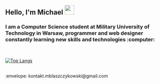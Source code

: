 <h2 align="left">
<abc>
  <br>Hello, I'm Michael <img src="https://user-images.githubusercontent.com/42378118/110234147-e3259600-7f4e-11eb-95be-0c4047144dea.gif" width="30"><br>
</h2> 
<h3 align="left">
  I am a Computer Science student at Military University of Technology in Warsaw, programmer and web designer constantly learning new skills and technologies :computer:<br>
</h3>
 <br>
</abc>

[![Top Langs](https://github-readme-stats-git-masterrstaa-rickstaa.vercel.app/api/top-langs/?username=mblaszczykowski&border_radius=30&hide_border=true&bg_color=282828&text_color=ffffff&title_color=ffffff&custom_title=Programming%20languages)](https://github.com/anuraghazra/github-readme-stats)

<br>
:envelope: kontakt.mblaszczykowski@gmail.com

